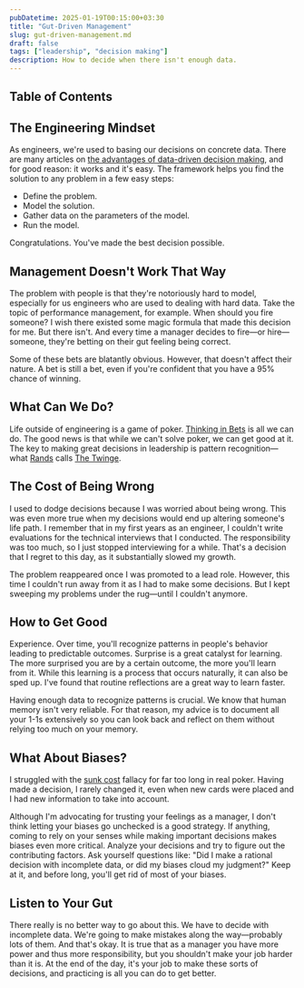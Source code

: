 ```yaml
---
pubDatetime: 2025-01-19T00:15:00+03:30
title: "Gut-Driven Management"
slug: gut-driven-management.md
draft: false
tags: ["leadership", "decision making"]
description: How to decide when there isn't enough data.
---
```


## Table of Contents

## The Engineering Mindset

As engineers, we're used to basing our decisions on concrete data. There are many articles on [the advantages of data-driven decision making](https://online.hbs.edu/blog/post/data-driven-decision-making), and for good reason: it works and it's easy. The framework helps you find the solution to any problem in a few easy steps:

- Define the problem.
- Model the solution.
- Gather data on the parameters of the model.
- Run the model.

Congratulations. You've made the best decision possible.

## Management Doesn't Work That Way

The problem with people is that they're notoriously hard to model, especially for us engineers who are used to dealing with hard data. Take the topic of performance management, for example. When should you fire someone? I wish there existed some magic formula that made this decision for me. But there isn't. And every time a manager decides to fire—or hire—someone, they're betting on their gut feeling being correct.

Some of these bets are blatantly obvious. However, that doesn't affect their nature. A bet is still a bet, even if you're confident that you have a 95% chance of winning.

## What Can We Do?

Life outside of engineering is a game of poker. [Thinking in Bets](https://www.goodreads.com/en/book/show/35957157-thinking-in-bets) is all we can do. The good news is that while we can't solve poker, we can get good at it. The key to making great decisions in leadership is pattern recognition—what [Rands](https://randsinrepose.com) calls [The Twinge](https://randsinrepose.com/archives/the-twinge/).

## The Cost of Being Wrong

I used to dodge decisions because I was worried about being wrong. This was even more true when my decisions would end up altering someone's life path. I remember that in my first years as an engineer, I couldn't write evaluations for the technical interviews that I conducted. The responsibility was too much, so I just stopped interviewing for a while. That's a decision that I regret to this day, as it substantially slowed my growth.

The problem reappeared once I was promoted to a lead role. However, this time I couldn't run away from it as I had to make some decisions. But I kept sweeping my problems under the rug—until I couldn't anymore.

## How to Get Good

Experience. Over time, you'll recognize patterns in people's behavior leading to predictable outcomes. Surprise is a great catalyst for learning. The more surprised you are by a certain outcome, the more you'll learn from it. While this learning is a process that occurs naturally, it can also be sped up. I've found that routine reflections are a great way to learn faster.

Having enough data to recognize patterns is crucial. We know that human memory isn't very reliable. For that reason, my advice is to document all your 1-1s extensively so you can look back and reflect on them without relying too much on your memory.

## What About Biases?

I struggled with the [sunk cost](https://en.wikipedia.org/wiki/Sunk_cost) fallacy for far too long in real poker. Having made a decision, I rarely changed it, even when new cards were placed and I had new information to take into account.

Although I'm advocating for trusting your feelings as a manager, I don't think letting your biases go unchecked is a good strategy. If anything, coming to rely on your senses while making important decisions makes biases even more critical. Analyze your decisions and try to figure out the contributing factors. Ask yourself questions like: "Did I make a rational decision with incomplete data, or did my biases cloud my judgment?" Keep at it, and before long, you'll get rid of most of your biases.

## Listen to Your Gut

There really is no better way to go about this. We have to decide with incomplete data. We're going to make mistakes along the way—probably lots of them. And that's okay. It is true that as a manager you have more power and thus more responsibility, but you shouldn't make your job harder than it is. At the end of the day, it's your job to make these sorts of decisions, and practicing is all you can do to get better.
